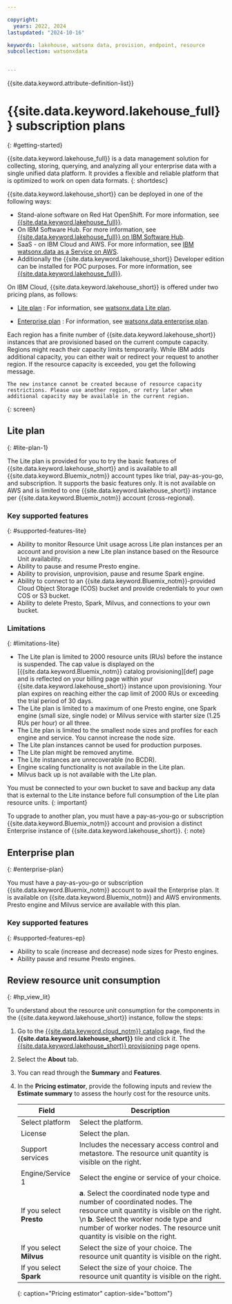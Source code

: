 ```yaml
---

copyright:
  years: 2022, 2024
lastupdated: "2024-10-16"

keywords: lakehouse, watsonx data, provision, endpoint, resource
subcollection: watsonxdata


---
```



{{site.data.keyword.attribute-definition-list}}

# {{site.data.keyword.lakehouse_full}} subscription plans
{: #getting-started}

{{site.data.keyword.lakehouse_full}} is a data management solution for collecting, storing, querying, and analyzing all your enterprise data with a single unified data platform. It provides a flexible and reliable platform that is optimized to work on open data formats.
{: shortdesc}

{{site.data.keyword.lakehouse_short}} can be deployed in one of the following ways:
- Stand-alone software on Red Hat OpenShift. For more information, see [{{site.data.keyword.lakehouse_full}}](https://www.ibm.com/docs/en/watsonxdata/1.1.x).
- On IBM Software Hub. For more information, see [{{site.data.keyword.lakehouse_full}} on IBM Software Hub](https://www.ibm.com/docs/en/cloud-paks/cp-data/4.8.x?topic=services-watsonxdata).
- SaaS - on IBM Cloud and AWS. For more information, see [IBM watsonx.data as a Service on AWS](https://www.ibm.com/docs/en/watsonx/watsonxdata/aws).
- Additionally the {{site.data.keyword.lakehouse_short}} Developer edition can be installed for POC purposes. For more information, see [{{site.data.keyword.lakehouse_full}}](https://www.ibm.com/docs/en/watsonxdata/1.1.x).


On IBM Cloud, {{site.data.keyword.lakehouse_short}} is offered under two pricing plans, as follows:

* [Lite plan](#lite-plan-1) : For information, see [watsonx.data Lite plan](watsonxdata?topic=watsonxdata-tutorial_prov_lite_1).

* [Enterprise plan](#enterprise-plan) : For information, see [watsonx.data enterprise plan](watsonxdata?topic=watsonxdata-getting-started_1).

Each region has a finite number of {{site.data.keyword.lakehouse_short}} instances that are provisioned based on the current compute capacity. Regions might reach their capacity limits temporarily. While IBM adds additional capacity, you can either wait or redirect your request to another region. If the resource capacity is exceeded, you get the following message.

```text
The new instance cannot be created because of resource capacity restrictions. Please use another region, or retry later when additional capacity may be available in the current region.
```
{: screen}

## Lite plan
{: #lite-plan-1}

The Lite plan is provided for you to try the basic features of {{site.data.keyword.lakehouse_short}} and is available to all {{site.data.keyword.Bluemix_notm}} account types like trial, pay-as-you-go, and subscription. It supports the basic features only. It is not available on AWS and is limited to one {{site.data.keyword.lakehouse_short}} instance per {{site.data.keyword.Bluemix_notm}} account (cross-regional).

### Key supported features
{: #supported-features-lite}

- Ability to monitor Resource Unit usage across Lite plan instances per an account and provision a new Lite plan instance based on the Resource Unit availability.
- Ability to pause and resume Presto engine.
- Ability to provision, unprovision, pause and resume Spark engine.
- Ability to connect to an {{site.data.keyword.Bluemix_notm}}-provided Cloud Object Storage (COS) bucket and provide credentials to your own COS or S3 bucket.
- Ability to delete Presto, Spark, Milvus, and connections to your own bucket.

### Limitations
{: #limitations-lite}

- The Lite plan is limited to 2000 resource units (RUs) before the instance is suspended. The cap value is displayed on the [{{site.data.keyword.Bluemix_notm}} catalog provisioning][def] page and is reflected on your billing page within your {{site.data.keyword.lakehouse_short}} instance upon provisioning. Your plan expires on reaching either the cap limit of 2000 RUs or exceeding the trial period of 30 days.
- The Lite plan is limited to a maximum of one Presto engine, one Spark engine (small size, single node) or Milvus service with starter size (1.25 RUs per hour) or all three.
- The Lite plan is limited to the smallest node sizes and profiles for each engine and service. You cannot increase the node size.
- The Lite plan instances cannot be used for production purposes.
- The Lite plan might be removed anytime.
- The Lite instances are unrecoverable (no BCDR).
- Engine scaling functionality is not available in the Lite plan.
- Milvus back up is not available with the Lite plan.

You must be connected to your own bucket to save and backup any data that is external to the Lite instance before full consumption of the Lite plan resource units.
{: important}

To upgrade to another plan, you must have a pay-as-you-go or subscription {{site.data.keyword.Bluemix_notm}} account and provision a distinct Enterprise instance of {{site.data.keyword.lakehouse_short}}.
{: note}

## Enterprise plan
{: #enterprise-plan}

You must have a pay-as-you-go or subscription {{site.data.keyword.Bluemix_notm}} account to avail the Enterprise plan. It is available on {{site.data.keyword.Bluemix_notm}} and AWS environments. Presto engine and Milvus service are available with this plan.

### Key supported features
{: #supported-features-ep}

- Ability to scale (increase and decrease) node sizes for Presto engines.
- Ability pause and resume Presto engines.





## Review resource unit consumption
{: #hp_view_lit}

To understand about the resource unit consumption for the components in the {{site.data.keyword.lakehouse_short}} instance, follow the steps:

1. Go to the [{{site.data.keyword.cloud_notm}} catalog](https://cloud.ibm.com/catalog) page, find the **{{site.data.keyword.lakehouse_short}}** tile and click it. The [{{site.data.keyword.lakehouse_short}} provisioning](https://cloud.ibm.com/watsonxdata) page opens.

1. Select the **About** tab.

1. You can read through the **Summary** and **Features**.

1. In the **Pricing estimator**, provide the following inputs and review the **Estimate summary** to assess the hourly cost for the resource units.


   | Field | Description |
   |--------------------------|----------------|
   |Select platform |Select the platform.|
   |License |Select the plan.|
   |Support services|Includes the necessary access control and metastore. The resource unit quantity is visible on the right.|
   |Engine/Service 1|Select the engine or service of your choice.|
   |If you select **Presto**|**a**. Select the coordinated node type and number of coordinated nodes. The resource unit quantity is visible on the right. \n **b**. Select the worker node type and number of worker nodes. The resource unit quantity is visible on the right.|
   |If you select **Milvus**|Select the size of your choice. The resource unit quantity is visible on the right.|
   |If you select **Spark**|Select the size of your choice. The resource unit quantity is visible on the right.|
   {: caption="Pricing estimator" caption-side="bottom"}
